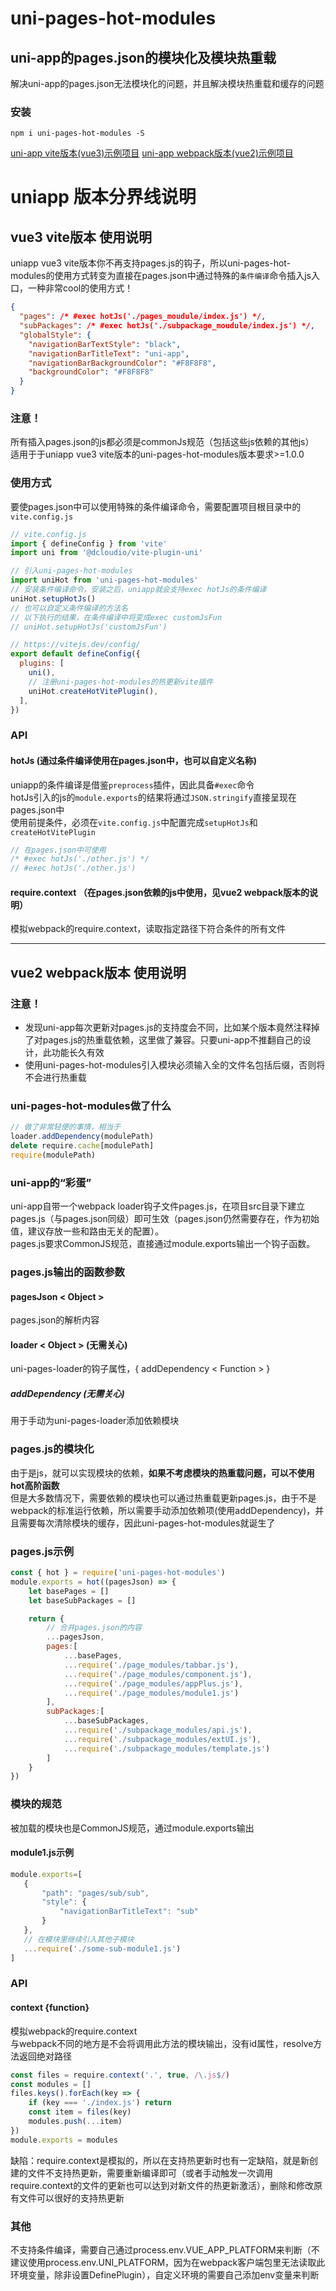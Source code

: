 # uni-pages-hot-modules  
## uni-app的pages.json的模块化及模块热重载  
解决uni-app的pages.json无法模块化的问题，并且解决模块热重载和缓存的问题  

### 安装  
```
npm i uni-pages-hot-modules -S
```
[uni-app vite版本(vue3)示例项目](https://github.com/devilwjp/uni-pages-hot-modules-vite-demo)
[uni-app webpack版本(vue2)示例项目](https://github.com/devilwjp/uni-pages-hot-modules-demo)
  

# uniapp 版本分界线说明  
## vue3 vite版本 使用说明  
uniapp vue3 vite版本你不再支持pages.js的钩子，所以uni-pages-hot-modules的使用方式转变为直接在pages.json中通过特殊的`条件编译`命令插入js入口，一种非常cool的使用方式！  
```json
{
  "pages": /* #exec hotJs('./pages_moudule/index.js') */,
  "subPackages": /* #exec hotJs('./subpackage_moudule/index.js') */,
  "globalStyle": {
    "navigationBarTextStyle": "black",
    "navigationBarTitleText": "uni-app",
    "navigationBarBackgroundColor": "#F8F8F8",
    "backgroundColor": "#F8F8F8"
  }
}
```
### 注意！
所有插入pages.json的js都必须是commonJs规范（包括这些js依赖的其他js）  
适用于于uniapp vue3 vite版本的uni-pages-hot-modules版本要求>=1.0.0
### 使用方式  
要使pages.json中可以使用特殊的条件编译命令，需要配置项目根目录中的`vite.config.js`  
```js
// vite.config.js
import { defineConfig } from 'vite'
import uni from '@dcloudio/vite-plugin-uni'

// 引入uni-pages-hot-modules
import uniHot from 'uni-pages-hot-modules'
// 安装条件编译命令，安装之后，uniapp就会支持exec hotJs的条件编译
uniHot.setupHotJs()
// 也可以自定义条件编译的方法名
// 以下执行的结果，在条件编译中将变成exec customJsFun
// uniHot.setupHotJs('customJsFun')

// https://vitejs.dev/config/
export default defineConfig({
  plugins: [
    uni(),
    // 注册uni-pages-hot-modules的热更新vite插件
    uniHot.createHotVitePlugin(),
  ],
})
```
### API
#### hotJs (通过条件编译使用在pages.json中，也可以自定义名称)  
uniapp的条件编译是借鉴`preprocess`插件，因此具备`#exec`命令  
hotJs引入的js的`module.exports`的结果将通过`JSON.stringify`直接呈现在pages.json中  
使用前提条件，必须在`vite.config.js`中配置完成`setupHotJs`和`createHotVitePlugin`  
```js
// 在pages.json中可使用
/* #exec hotJs('./other.js') */
// #exec hotJs('./other.js')
```
#### require.context （在pages.json依赖的js中使用，见vue2 webpack版本的说明）
模拟webpack的require.context，读取指定路径下符合条件的所有文件  
___
## vue2 webpack版本 使用说明    
### 注意！
+ 发现uni-app每次更新对pages.js的支持度会不同，比如某个版本竟然注释掉了对pages.js的热重载依赖，这里做了兼容。只要uni-app不推翻自己的设计，此功能长久有效  
+ 使用uni-pages-hot-modules引入模块必须输入全的文件名包括后缀，否则将不会进行热重载  

### uni-pages-hot-modules做了什么  
```javascript
// 做了非常轻便的事情，相当于
loader.addDependency(modulePath)
delete require.cache[modulePath]
require(modulePath)
```  
  
### uni-app的“彩蛋”  
uni-app自带一个webpack loader钩子文件pages.js，在项目src目录下建立pages.js（与pages.json同级）即可生效（pages.json仍然需要存在，作为初始值，建议存放一些和路由无关的配置）。   
pages.js要求CommonJS规范，直接通过module.exports输出一个钩子函数。  
  
### pages.js输出的函数参数  
#### pagesJson < Object >  
pages.json的解析内容  
#### loader < Object > (无需关心)  
uni-pages-loader的钩子属性，{ addDependency < Function > }  
##### addDependency (无需关心)  
用于手动为uni-pages-loader添加依赖模块  

### pages.js的模块化  
由于是js，就可以实现模块的依赖，**如果不考虑模块的热重载问题，可以不使用hot高阶函数**  
但是大多数情况下，需要依赖的模块也可以通过热重载更新pages.js，由于不是webpack的标准运行依赖，所以需要手动添加依赖项(使用addDependency)，并且需要每次清除模块的缓存，因此uni-pages-hot-modules就诞生了  
  
### pages.js示例  
```javascript
const { hot } = require('uni-pages-hot-modules')
module.exports = hot((pagesJson) => {
    let basePages = []
    let baseSubPackages = []

    return {
        // 合并pages.json的内容
        ...pagesJson,
        pages:[
            ...basePages,
            ...require('./page_modules/tabbar.js'),
            ...require('./page_modules/component.js'),
            ...require('./page_modules/appPlus.js'),
            ...require('./page_modules/module1.js')
        ],
        subPackages:[
            ...baseSubPackages,
            ...require('./subpackage_modules/api.js'),
            ...require('./subpackage_modules/extUI.js'),
            ...require('./subpackage_modules/template.js')
        ]
    }
})


```  
### 模块的规范  
被加载的模块也是CommonJS规范，通过module.exports输出   
#### module1.js示例  
```javascript
module.exports=[
   {
       "path": "pages/sub/sub",
       "style": {
           "navigationBarTitleText": "sub"
       }
   },
   // 在模块里继续引入其他子模块
   ...require('./some-sub-module1.js')
]
```  
  
### API  
#### context {function}  
模拟webpack的require.context  
与webpack不同的地方是不会将调用此方法的模块输出，没有id属性，resolve方法返回绝对路径  
```javascript
const files = require.context('.', true, /\.js$/)
const modules = []
files.keys().forEach(key => {
    if (key === './index.js') return
    const item = files(key)
    modules.push(...item)
})
module.exports = modules
```  
缺陷：require.context是模拟的，所以在支持热更新时也有一定缺陷，就是新创建的文件不支持热更新，需要重新编译即可（或者手动触发一次调用require.context的文件的更新也可以达到对新文件的热更新激活），删除和修改原有文件可以很好的支持热更新  
  
### 其他  
不支持条件编译，需要自己通过process.env.VUE_APP_PLATFORM来判断（不建议使用process.env.UNI_PLATFORM，因为在webpack客户端包里无法读取此环境变量，除非设置DefinePlugin），自定义环境的需要自己添加env变量来判断  
